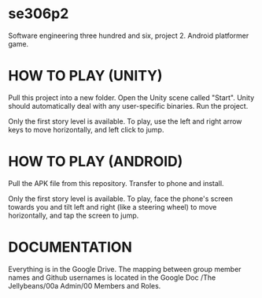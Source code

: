 se306p2
=======

Software engineering three hundred and six, project 2. Android platformer game.

HOW TO PLAY (UNITY)
===================

Pull this project into a new folder.
Open the Unity scene called "Start". Unity should automatically deal with any user-specific binaries.
Run the project.

Only the first story level is available. To play, use the left and right arrow keys to move horizontally, and left click to jump.

HOW TO PLAY (ANDROID)
=====================

Pull the APK file from this repository. Transfer to phone and install.

Only the first story level is available. To play, face the phone's screen towards you and tilt left and right (like a steering wheel) to move horizontally, and tap the screen to jump.

DOCUMENTATION
=============

Everything is in the Google Drive. The mapping between group member names and Github usernames is located in the Google Doc /The Jellybeans/00a Admin/00 Members and Roles.
